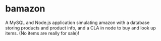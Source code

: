# bamazon
A MySQL and Node.js application simulating amazon with a database storing products and product info, and a CLA in node to buy and look up items. (No items are really for sale)!
